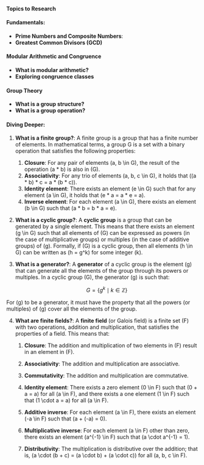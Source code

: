#### Topics to Research

#### Fundamentals:

  - **Prime Numbers and Composite Numbers**:
  - **Greatest Common Divisors (GCD)**

#### Modular Arithmetic and Congruence

  - **What is modular arithmetic?**
  - **Exploring congruence classes**

#### Group Theory

  - **What is a group structure?**
  - **What is a group operation?**

#### Diving Deeper:

1. **What is a finite group?**: A finite group is a group that has a finite number of elements. In mathematical terms, a group G is a set with a binary operation that satisfies the following properties:

    1. **Closure**: For any pair of elements \(a, b \in G\), the result of the operation \(a * b\) is also in \(G\).
    2. **Associativity**: For any trio of elements \(a, b, c \in G\), it holds that \((a * b) * c = a * (b * c)\).
    3. **Identity element**: There exists an element \(e \in G\) such that for any element \(a \in G\), it holds that \(e * a = a * e = a\).
    4. **Inverse element**: For each element \(a \in G\), there exists an element \(b \in G\) such that \(a * b = b * a = e\).

2. **What is a cyclic group?**: A **cyclic group** is a group that can be generated by a single element. This means that there exists an element \(g \in G\) such that all elements of \(G\) can be expressed as powers (in the case of multiplicative groups) or multiples (in the case of additive groups) of \(g\). Formally, if \(G\) is a cyclic group, then all elements \(h \in G\) can be written as \(h = g^k\) for some integer \(k\).

3. **What is a generator?**: A **generator** of a cyclic group is the element \(g\) that can generate all the elements of the group through its powers or multiples. In a cyclic group \(G\), the generator \(g\) is such that:

    $$
    G = \{ g^k \mid k \in \mathbb{Z} \}
    $$

For \(g\) to be a generator, it must have the property that all the powers (or multiples) of \(g\) cover all the elements of the group.


4. **What are finite fields?**: A **finite field** (or Galois field) is a finite set \(F\) with two operations, addition and multiplication, that satisfies the properties of a field. This means that:

    1. **Closure**: The addition and multiplication of two elements in \(F\) result in an element in \(F\).

    2. **Associativity**: The addition and multiplication are associative.
    3. **Commutativity**: The addition and multiplication are commutative.

    4. **Identity element**: There exists a zero element \(0 \in F\) such that \(0 + a = a\) for all \(a \in F\), and there exists a one element \(1 \in F\) such that \(1 \cdot a = a\) for all \(a \in F\).

    5. **Additive inverse**: For each element \(a \in F\), there exists an element \(-a \in F\) such that \(a + (-a) = 0\).

    6. **Multiplicative inverse**: For each element \(a \in F\) other than zero, there exists an element \(a^{-1} \in F\) such that \(a \cdot a^{-1} = 1\).

    7. **Distributivity**: The multiplication is distributive over the addition; that is, \(a \cdot (b + c) = (a \cdot b) + (a \cdot c)\) for all \(a, b, c \in F\).

